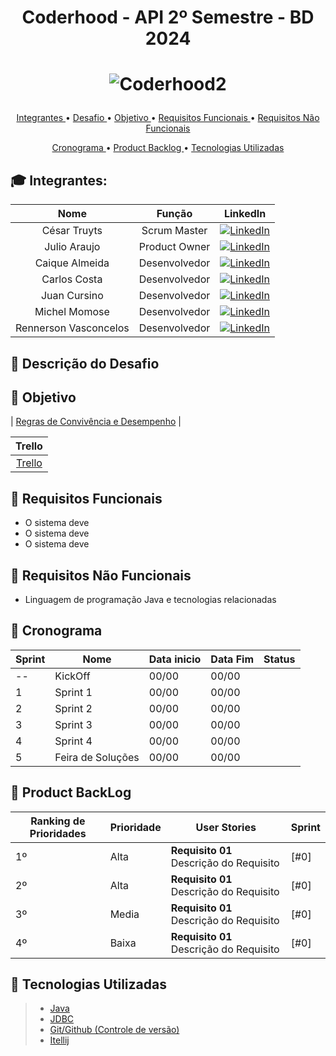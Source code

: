 # <p align = "center"> Coderhood - API 2º Semestre - BD 2024

# <p align = "center"> ![Coderhood2](https://github.com/CoderhoodFatec-2024-1/Coderhood/assets/87550162/771a8ed8-4c0b-46b4-838d-0358347ca0e5)


<p align="center">
  <a href ="#mortar_board-integrantes-da-equipe"> Integrantes </a>  •
  <a href ="#anger-descrição-do-desafio"> Desafio </a>  •
  <a href ="#dart-objetivo"> Objetivo </a>  •
  <a href="#page_facing_up-requisitos-funcionais"> Requisitos Funcionais </a> •
  <a href="#page_with_curl-requisitos-não-funcionais"> Requisitos Não Funcionais </a>
</p>
<p align="center">
  <a href ="#calendar-cronograma"> Cronograma </a>  •
  <a href="#date-product-backlog"> Product Backlog </a> •
  <a href="#bookmark-tecnologias-utilizadas"> Tecnologias Utilizadas </a>
</p>


## :mortar_board: Integrantes:

| **Nome**                   | **Função**            | **LinkedIn**                                                  |
|:----------------------:|:-----------------:|:----------------------------------------------------------:|
| César Truyts           | Scrum Master      | [![LinkedIn](https://img.shields.io/badge/LinkedIn-Profile-blue?style=flat-square&logo=linkedin&labelColor=blue)](https://shorturl.at/BC169) |
| Julio Araujo           | Product Owner     | [![LinkedIn](https://img.shields.io/badge/LinkedIn-Profile-blue?style=flat-square&logo=linkedin&labelColor=blue)](https://shorturl.at/eCIXZ) |
| Caique Almeida         | Desenvolvedor     | [![LinkedIn](https://img.shields.io/badge/LinkedIn-Profile-blue?style=flat-square&logo=linkedin&labelColor=blue)](https://shorturl.at/acghx) |
| Carlos Costa           | Desenvolvedor     | [![LinkedIn](https://img.shields.io/badge/LinkedIn-Profile-blue?style=flat-square&logo=linkedin&labelColor=blue)](https://shorturl.at/alST4) |
| Juan Cursino           | Desenvolvedor     | [![LinkedIn](https://img.shields.io/badge/LinkedIn-Profile-blue?style=flat-square&logo=linkedin&labelColor=blue)](https://shorturl.at/gpDES) |
| Michel Momose          | Desenvolvedor     | [![LinkedIn](https://img.shields.io/badge/LinkedIn-Profile-blue?style=flat-square&logo=linkedin&labelColor=blue)](https://shorturl.at/ciLS3) |  
| Rennerson Vasconcelos  | Desenvolvedor     | [![LinkedIn](https://img.shields.io/badge/LinkedIn-Profile-blue?style=flat-square&logo=linkedin&labelColor=blue)](https://shorturl.at/mpF39) |

## :anger: Descrição do Desafio

## :dart: Objetivo



| [Regras de Convivência e Desempenho](https://docs.google.com/document/d/1uSH9qZtgXktmWYiS1Dxn747fM9GJJoDgHgPn85a1yIs/edit?usp=sharing) |

| **Trello** |
|:----------:|
| [Trello](https://trello.com/b/3ZY8lQA1/api) |

## :page_facing_up: Requisitos Funcionais
* O sistema deve
* O sistema deve
* O sistema deve

## :page_with_curl: Requisitos Não Funcionais

* Linguagem de programação Java e tecnologias relacionadas

## :calendar: Cronograma

| Sprint  | Nome | Data inicio  | Data Fim | Status |
| ------------- | ------------- | ------------- | ------------- | ------------- |
| --  | KickOff   | 00/00   | 00/00 | | 
|  1  | Sprint 1   | 00/00   | 00/00 | | 
|  2  | Sprint 2   | 00/00   | 00/00 | |
|  3  | Sprint 3   | 00/00   | 00/00 | | 
|  4  | Sprint 4   | 00/00   | 00/00 | | 
|  5  | Feira de Soluções  | 00/00  | 00/00 | |


## :date: Product BackLog


| Ranking de Prioridades | Prioridade | User Stories | Sprint |
| ------------- | ------------- | ------------- | ------------- |
| 1º | Alta |  **Requisito 01** Descrição do Requisito  | [#0]  | 
| 2º | Alta |  **Requisito 01** Descrição do Requisito  | [#0]  | 
| 3º | Media |  **Requisito 01** Descrição do Requisito  | [#0]  |
| 4º | Baixa |  **Requisito 01** Descrição do Requisito  | [#0]  |


## :bookmark: Tecnologias Utilizadas
> * [Java](https://www.java.com/pt-BR/)
> * [JDBC](https://docs.oracle.com/javase/8/docs/technotes/guides/jdbc/)
> * [Git/Github (Controle de versão)](https://github.com/)
> * [Itellij](https://www.jetbrains.com/pt-br/idea/)
